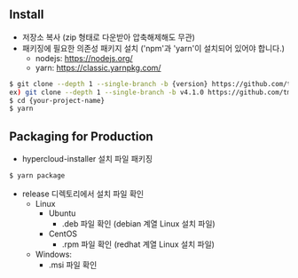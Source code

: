 ## Install

 - 저장소 복사 (zip 형태로 다운받아 압축해제해도 무관)
 - 패키징에 필요한 의존성 패키지 설치 ('npm'과 'yarn'이 설치되어 있어야 합니다.)
    - nodejs: https://nodejs.org/
    - yarn: https://classic.yarnpkg.com/

```bash
$ git clone --depth 1 --single-branch -b {version} https://github.com/tmax-cloud/hypercloud-installer.git {your-project-name}
ex) git clone --depth 1 --single-branch -b v4.1.0 https://github.com/tmax-cloud/hypercloud-installer.git hypercloud-installer
$ cd {your-project-name}
$ yarn
```

## Packaging for Production

 - hypercloud-installer 설치 파일 패키징

```bash
$ yarn package
```

 - release 디렉토리에서 설치 파일 확인
    - Linux
       - Ubuntu
          - .deb 파일 확인 (debian 계열 Linux 설치 파일)
       - CentOS
          - .rpm 파일 확인 (redhat 계열 Linux 설치 파일)
    - Windows: 
       - .msi 파일 확인
